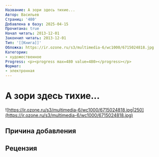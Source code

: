 ```yaml
---
Название: А зори здесь тихие...
Автор: Васильев
Страниц: '480'
Добавлена в базу: 2025-04-15
Прочитана: true
Начал читать: 2013-12-01
Закончил читать: 2013-12-01
Тип: '[[Книга]]'
Обложка: https://ir.ozone.ru/s3/multimedia-6/wc1000/6715024818.jpg
Категории:
- художественное
Progress: <p><progress max=480 value=480></progress></p>
Формат:
- электронная
---
```

# А зори здесь тихие...

![https://ir.ozone.ru/s3/multimedia-6/wc1000/6715024818.jpg|250](https://ir.ozone.ru/s3/multimedia-6/wc1000/6715024818.jpg)

## Причина добавления


## Рецензия